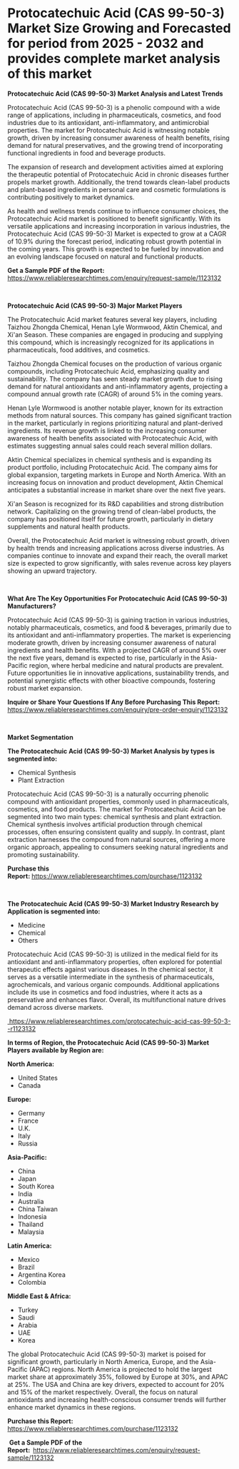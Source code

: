 <p><h1>Protocatechuic Acid (CAS 99-50-3) Market Size Growing and Forecasted for period from 2025 - 2032 and provides complete market analysis of this market</h1></p><p><strong>Protocatechuic Acid (CAS 99-50-3) Market Analysis and Latest Trends</strong></p>
<p><p>Protocatechuic Acid (CAS 99-50-3) is a phenolic compound with a wide range of applications, including in pharmaceuticals, cosmetics, and food industries due to its antioxidant, anti-inflammatory, and antimicrobial properties. The market for Protocatechuic Acid is witnessing notable growth, driven by increasing consumer awareness of health benefits, rising demand for natural preservatives, and the growing trend of incorporating functional ingredients in food and beverage products. </p><p>The expansion of research and development activities aimed at exploring the therapeutic potential of Protocatechuic Acid in chronic diseases further propels market growth. Additionally, the trend towards clean-label products and plant-based ingredients in personal care and cosmetic formulations is contributing positively to market dynamics. </p><p>As health and wellness trends continue to influence consumer choices, the Protocatechuic Acid market is positioned to benefit significantly. With its versatile applications and increasing incorporation in various industries, the Protocatechuic Acid (CAS 99-50-3) Market is expected to grow at a CAGR of 10.9% during the forecast period, indicating robust growth potential in the coming years. This growth is expected to be fueled by innovation and an evolving landscape focused on natural and functional products.</p></p>
<p><strong>Get a Sample PDF of the Report:&nbsp;</strong> <a href="https://www.reliableresearchtimes.com/enquiry/request-sample/1123132?utm_campaign=3262&utm_medium=2&utm_source=Github&utm_content=ia&utm_term=15042025&utm_id=protocatechuic-acid-cas-99-50-3">https://www.reliableresearchtimes.com/enquiry/request-sample/1123132</a></p>
<p>&nbsp;</p>
<p><strong>Protocatechuic Acid (CAS 99-50-3) Major Market Players</strong></p>
<p><p>The Protocatechuic Acid market features several key players, including Taizhou Zhongda Chemical, Henan Lyle Wormwood, Aktin Chemical, and Xi'an Season. These companies are engaged in producing and supplying this compound, which is increasingly recognized for its applications in pharmaceuticals, food additives, and cosmetics.</p><p>Taizhou Zhongda Chemical focuses on the production of various organic compounds, including Protocatechuic Acid, emphasizing quality and sustainability. The company has seen steady market growth due to rising demand for natural antioxidants and anti-inflammatory agents, projecting a compound annual growth rate (CAGR) of around 5% in the coming years.</p><p>Henan Lyle Wormwood is another notable player, known for its extraction methods from natural sources. This company has gained significant traction in the market, particularly in regions prioritizing natural and plant-derived ingredients. Its revenue growth is linked to the increasing consumer awareness of health benefits associated with Protocatechuic Acid, with estimates suggesting annual sales could reach several million dollars.</p><p>Aktin Chemical specializes in chemical synthesis and is expanding its product portfolio, including Protocatechuic Acid. The company aims for global expansion, targeting markets in Europe and North America. With an increasing focus on innovation and product development, Aktin Chemical anticipates a substantial increase in market share over the next five years.</p><p>Xi'an Season is recognized for its R&D capabilities and strong distribution network. Capitalizing on the growing trend of clean-label products, the company has positioned itself for future growth, particularly in dietary supplements and natural health products.</p><p>Overall, the Protocatechuic Acid market is witnessing robust growth, driven by health trends and increasing applications across diverse industries. As companies continue to innovate and expand their reach, the overall market size is expected to grow significantly, with sales revenue across key players showing an upward trajectory.</p></p>
<p>&nbsp;</p>
<p><strong>What Are The Key Opportunities For Protocatechuic Acid (CAS 99-50-3) Manufacturers?</strong></p>
<p><p>Protocatechuic Acid (CAS 99-50-3) is gaining traction in various industries, notably pharmaceuticals, cosmetics, and food & beverages, primarily due to its antioxidant and anti-inflammatory properties. The market is experiencing moderate growth, driven by increasing consumer awareness of natural ingredients and health benefits. With a projected CAGR of around 5% over the next five years, demand is expected to rise, particularly in the Asia-Pacific region, where herbal medicine and natural products are prevalent. Future opportunities lie in innovative applications, sustainability trends, and potential synergistic effects with other bioactive compounds, fostering robust market expansion.</p></p>
<p><strong>Inquire or Share Your Questions If Any Before Purchasing This Report:</strong> <a href="https://www.reliableresearchtimes.com/enquiry/pre-order-enquiry/1123132?utm_campaign=3262&utm_medium=2&utm_source=Github&utm_content=ia&utm_term=15042025&utm_id=protocatechuic-acid-cas-99-50-3">https://www.reliableresearchtimes.com/enquiry/pre-order-enquiry/1123132</a></p>
<p>&nbsp;</p>
<p><strong>Market Segmentation</strong></p>
<p><strong>The Protocatechuic Acid (CAS 99-50-3) Market Analysis by types is segmented into:</strong></p>
<p><ul><li>Chemical Synthesis</li><li>Plant Extraction</li></ul></p>
<p><p>Protocatechuic Acid (CAS 99-50-3) is a naturally occurring phenolic compound with antioxidant properties, commonly used in pharmaceuticals, cosmetics, and food products. The market for Protocatechuic Acid can be segmented into two main types: chemical synthesis and plant extraction. Chemical synthesis involves artificial production through chemical processes, often ensuring consistent quality and supply. In contrast, plant extraction harnesses the compound from natural sources, offering a more organic approach, appealing to consumers seeking natural ingredients and promoting sustainability.</p></p>
<p><strong>Purchase this Report:&nbsp;</strong><a href="https://www.reliableresearchtimes.com/purchase/1123132?utm_campaign=3262&utm_medium=2&utm_source=Github&utm_content=ia&utm_term=15042025&utm_id=protocatechuic-acid-cas-99-50-3">https://www.reliableresearchtimes.com/purchase/1123132</a></p>
<p>&nbsp;</p>
<p><strong>The Protocatechuic Acid (CAS 99-50-3) Market Industry Research by Application is segmented into:</strong></p>
<p><ul><li>Medicine</li><li>Chemical</li><li>Others</li></ul></p>
<p><p>Protocatechuic Acid (CAS 99-50-3) is utilized in the medical field for its antioxidant and anti-inflammatory properties, often explored for potential therapeutic effects against various diseases. In the chemical sector, it serves as a versatile intermediate in the synthesis of pharmaceuticals, agrochemicals, and various organic compounds. Additional applications include its use in cosmetics and food industries, where it acts as a preservative and enhances flavor. Overall, its multifunctional nature drives demand across diverse markets.</p></p>
<p><a href="https://www.reliableresearchtimes.com/protocatechuic-acid-cas-99-50-3--r1123132?utm_campaign=3262&utm_medium=2&utm_source=Github&utm_content=ia&utm_term=15042025&utm_id=protocatechuic-acid-cas-99-50-3">&nbsp;https://www.reliableresearchtimes.com/protocatechuic-acid-cas-99-50-3--r1123132</a></p>
<p><strong>In terms of Region, the Protocatechuic Acid (CAS 99-50-3) Market Players available by Region are:</strong></p>
<p>
    <p> <strong> North America: </strong>
        <ul>
            <li>United States</li>
            <li>Canada</li>
        </ul>
        </p> 
    <p> <strong> Europe: </strong>
        <ul>
            <li>Germany</li>
            <li>France</li>
            <li>U.K.</li>
            <li>Italy</li>
            <li>Russia</li>
        </ul>
        </p> 
    <p> <strong> Asia-Pacific: </strong>
        <ul>
            <li>China</li>
            <li>Japan</li>
            <li>South Korea</li>
            <li>India</li>
            <li>Australia</li>
            <li>China Taiwan</li>
            <li>Indonesia</li>
            <li>Thailand</li>
            <li>Malaysia</li>
        </ul>
        </p> 
    <p> <strong> Latin America: </strong>
        <ul>
            <li>Mexico</li>
            <li>Brazil</li>
            <li>Argentina Korea</li>
            <li>Colombia</li>
        </ul>
        </p> 
    <p> <strong> Middle East & Africa: </strong>
        <ul>
            <li>Turkey</li>
            <li>Saudi</li>
            <li>Arabia</li>
            <li>UAE</li>
            <li>Korea</li>
        </ul>
    </p>
    </p>
<p><p>The global Protocatechuic Acid (CAS 99-50-3) market is poised for significant growth, particularly in North America, Europe, and the Asia-Pacific (APAC) regions. North America is projected to hold the largest market share at approximately 35%, followed by Europe at 30%, and APAC at 25%. The USA and China are key drivers, expected to account for 20% and 15% of the market respectively. Overall, the focus on natural antioxidants and increasing health-conscious consumer trends will further enhance market dynamics in these regions.</p></p>
<p><strong>Purchase this Report: </strong><a href="https://www.reliableresearchtimes.com/purchase/1123132?utm_campaign=3262&utm_medium=2&utm_source=Github&utm_content=ia&utm_term=15042025&utm_id=protocatechuic-acid-cas-99-50-3">https://www.reliableresearchtimes.com/purchase/1123132</a></p>
<p>&nbsp;<strong>Get a Sample PDF of the Report:&nbsp;&nbsp;</strong><a href="https://www.reliableresearchtimes.com/enquiry/request-sample/1123132?utm_campaign=3262&utm_medium=2&utm_source=Github&utm_content=ia&utm_term=15042025&utm_id=protocatechuic-acid-cas-99-50-3">https://www.reliableresearchtimes.com/enquiry/request-sample/1123132</a></p>
<p><strong></strong></p>
<p><p></p><p></p><p></p></p>